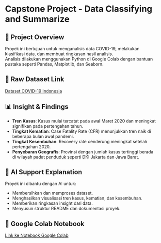 # Capstone Project - Data Classifying and Summarize

## 📌 Project Overview
Proyek ini bertujuan untuk menganalisis data COVID-19, melakukan klasifikasi data, dan membuat ringkasan hasil analisis.  
Analisis dilakukan menggunakan Python di Google Colab dengan bantuan pustaka seperti Pandas, Matplotlib, dan Seaborn.

## 📂 Raw Dataset Link
[Dataset COVID-19 Indonesia](https://www.kaggle.com/datasets/hendratno/covid19-indonesia)

## 📊 Insight & Findings
- **Tren Kasus**: Kasus mulai tercatat pada awal Maret 2020 dan meningkat signifikan pada pertengahan tahun.
- **Tingkat Kematian**: Case Fatality Rate (CFR) menunjukkan tren naik di beberapa bulan awal pandemi.
- **Tingkat Kesembuhan**: Recovery rate cenderung meningkat setelah pertengahan 2020.
- **Penyebaran Geografis**: Provinsi dengan jumlah kasus tertinggi berada di wilayah padat penduduk seperti DKI Jakarta dan Jawa Barat.

## 🤖 AI Support Explanation
Proyek ini dibantu dengan AI untuk:
- Membersihkan dan memproses dataset.
- Menghasilkan visualisasi tren kasus, kematian, dan kesembuhan.
- Memberikan ringkasan insight dari data.
- Menyusun struktur README dan dokumentasi proyek.

## 📎 Google Colab Notebook
[Link ke Notebook Google Colab](https://colab.research.google.com/drive/1C9xjVvF4Fmlp3SrS3awTU7alH2se5nce?usp=sharing)  

